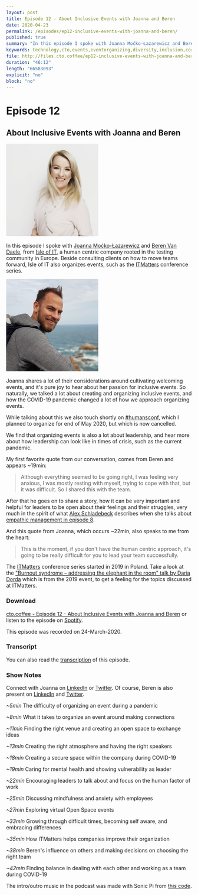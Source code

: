 ```yaml
---
layout: post
title: Episode 12 - About Inclusive Events with Joanna and Beren
date: 2020-04-23
permalink: /episodes/ep12-inclusive-events-with-joanna-and-beren/
published: true
summary: "In this episode I spoke with Joanna Moćko-Łazarewicz and Beren Van Daele, from Isle of IT, a human centric company rooted in the testing community in Europe and the organizers of the ITMatters conference series."
keywords: technology,cto,events,eventorganizing,diversity,inclusion,coronavirus,covid19
file: http://files.cto.coffee/ep12-inclusive-events-with-joanna-and-beren/cto.coffee-ep12-inclusive-events-with-joanna-and-beren.mp3
duration: "46:12"
length: "66583093"
explicit: "no" 
block: "no"
---
```


# Episode 12
## About Inclusive Events with Joanna and Beren

<p>
  <img class="aboutimg" src="/static/img/ep12-joanna.jpg" />

  In this episode I spoke with <a href="https://twitter.com/joanna_mocko">Joanna Moćko-Łazarewicz</a> and <a href="https://twitter.com/isleoftesting">Beren Van Daele</a>, from <a href="https://isleof.it/">Isle of IT</a>, a human centric company rooted in the testing community in Europe. Beside consulting clients on how to move teams forward, Isle of IT also organizes events, such as the <a href="https://itmatters.pl/">ITMatters</a> conference series.
</p>
<div style='clear: both;'></div>

<p>
  <img class="aboutimg" src="/static/img/ep12-beren.jpg" />

  Joanna shares a lot of their considerations around cultivating welcoming events, and it's pure joy to hear about her passion for inclusive events. So naturally, we talked a lot about creating and organizing inclusive events, and how the COVID-19 pandemic changed a lot of how we approach organizing events.
</p>
<div style='clear: both;'></div>

While talking about this we also touch shortly on [#humansconf][humansconf], which I planned to organize for end of May 2020, but which is now cancelled.

We find that organizing events is also a lot about leadership, and hear more about how leadership can look like in times of crisis, such as the current pandemic.

My first favorite quote from our conversation, comes from Beren and appears ~19min:

> Although everything seemed to be going right, I was feeling very anxious, I was mostly resting with myself, trying to cope with that, but it was difficult. So I shared this with the team.

After that he goes on to share a story, how it can be very important and helpful for leaders to be open about their feelings and their struggles, very much in the spirit of what [Alex Schladebeck][alex-twitter] describes when she talks about [empathic management in episode 8][episode8].

And this quote from Joanna, which occurs ~22min, also speaks to me from the heart:

> This is the moment, if you don't have the human centric approach, it's going to be really difficult for you to lead your team successfully.

The [ITMatters][itmatters] conference series started in 2019 in Poland. Take a look at the ["Burnout syndrome – addressing the elephant in the room" talk by Daria Dorda][itm-talk] which is from the 2019 event, to get a feeling for the topics discussed at ITMatters.


### Download

[cto.coffee - Episode 12 - About Inclusive Events with Joanna and Beren]({{page.file}}) or listen to the episode on [Spotify][spotify-show].

This episode was recorded on 24-March-2020.


### Transcript

You can also read the [transcription](transcript) of this episode.


### Show Notes

Connect with Joanna on [LinkedIn][joanna-linkedin] or [Twitter][joanna-twitter]. Of course, Beren is also present on [LinkedIn][beren-linkedin] and [Twitter][beren-twitter].

_~5min_ The difficulty of organizing an event during a pandemic

_~8min_ What it takes to organize an event around making connections

_~11min_ Finding the right venue and creating an open space to exchange ideas

_~13min_ Creating the right atmosphere and having the right speakers

_~18min_ Creating a secure space within the company during COVID-19

_~19min_ Caring for mental health and showing vulnerability as leader

_~22min_ Encouraging leaders to talk about and focus on the human factor of work

_~25min_ Discussing mindfulness and anxiety with employees

_~27min_ Exploring virtual Open Space events

_~33min_ Growing through difficult times, becoming self aware, and embracing differences

_~35min_ How ITMatters helps companies improve their organization

_~38min_ Beren's influence on others and making decisions on choosing the right team

_~42min_ Finding balance in dealing with each other and working as a team during COVID-19


The intro/outro music in the podcast was made with Sonic Pi from [this code][intro-music].

[joanna-twitter]: https://twitter.com/joanna_mocko
[beren-twitter]: https://twitter.com/isleoftesting
[joanna-linkedin]: https://www.linkedin.com/in/joanna-mo%C4%87ko-%C5%82azarewicz-33051471/
[beren-linkedin]: https://www.linkedin.com/in/berenvd/
[spotify-show]: https://open.spotify.com/show/1tTIPMUw3jT882J0dprLYq
[intro-music]: https://github.com/benjmin-r/music/blob/master/2017-12-04_cto.coffee-intro.rb
[itmatters]: https://itmatters.pl/
[itm-talk]: https://www.youtube.com/watch?v=t05VCUgrQ48n
[episode8]: /episodes/ep08-empathic-management-with-alex-schladebeck
[alex-twitter]: https://twitter.com/alex_schl
[humansconf]: https://humansconf.org
